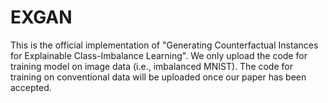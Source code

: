 # EXGAN
This is the official implementation of "Generating Counterfactual Instances for Explainable Class-Imbalance Learning". We only upload the code for training model on image data (i.e., imbalanced MNIST).
The code for training on conventional data will be uploaded once our paper has been accepted.

